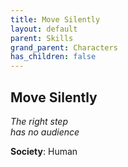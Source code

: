 ```yaml
---
title: Move Silently
layout: default
parent: Skills
grand_parent: Characters
has_children: false
---
```


## Move Silently
_The right step_  
_has no audience_

**Society**: Human

